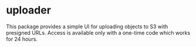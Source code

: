 # uploader

This package provides a simple UI for uploading objects to S3 with presigned URLs.  Access is available only with a one-time code which works for 24 hours.